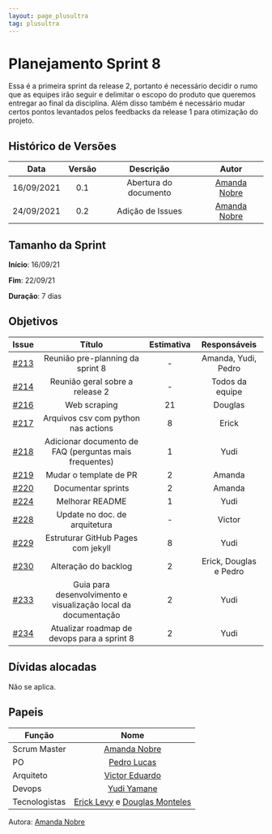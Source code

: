 ```yaml
---
layout: page_plusultra
tag: plusultra
---
```

# Planejamento Sprint 8

Essa é a primeira sprint da release 2, portanto é necessário decidir o rumo que as equipes irão seguir e delimitar o escopo do produto que queremos entregar ao final da disciplina. Além disso também é necessário mudar certos pontos levantados pelos feedbacks da release 1 para otimização do projeto.

## Histórico de Versões

| Data       | Versão | Descrição                      | Autor             |
| :--------: | :----: | :----------:                   | :---------------: |
| 16/09/2021 |  0.1   | Abertura do documento | [Amanda Nobre](https://github.com/AmandaNbr)|
| 24/09/2021 |  0.2   | Adição de Issues | [Amanda Nobre](https://github.com/AmandaNbr)|

## Tamanho da Sprint

**Início**: 16/09/21

**Fim**: 22/09/21

**Duração**: 7 dias

## Objetivos

| Issue |            Título            |      Estimativa     |        Responsáveis         | 
|:-----:|:----------------------------:|:-------------------:|:---------------------------:|
| [#213](https://github.com/fga-eps-mds/2021-1-Bot/issues/213) | Reunião pre-planning da sprint 8 | - | Amanda, Yudi, Pedro |
| [#214](https://github.com/fga-eps-mds/2021-1-Bot/issues/214) | Reunião geral sobre a release 2 | - | Todos da equipe |
| [#216](https://github.com/fga-eps-mds/2021-1-Bot/issues/216) | Web scraping | 21 | Douglas |
| [#217](https://github.com/fga-eps-mds/2021-1-Bot/issues/217) | Arquivos csv com python nas actions | 8 | Erick |
| [#218](https://github.com/fga-eps-mds/2021-1-Bot/issues/218) | Adicionar documento de FAQ (perguntas mais frequentes) | 1 | Yudi |
| [#219](https://github.com/fga-eps-mds/2021-1-Bot/issues/219) | Mudar o template de PR | 2 | Amanda |
| [#220](https://github.com/fga-eps-mds/2021-1-Bot/issues/220) | Documentar sprints | 2 | Amanda |
| [#224](https://github.com/fga-eps-mds/2021-1-Bot/issues/224) | Melhorar README | 1 | Yudi |
| [#228](https://github.com/fga-eps-mds/2021-1-Bot/issues/228) | Update no doc. de arquitetura | - | Victor |
| [#229](https://github.com/fga-eps-mds/2021-1-Bot/issues/229) | Estruturar GitHub Pages com jekyll | 8 | Yudi |
| [#230](https://github.com/fga-eps-mds/2021-1-Bot/issues/230) | Alteração do backlog | 2 | Erick, Douglas e Pedro |
| [#233](https://github.com/fga-eps-mds/2021-1-Bot/issues/233) | Guia para desenvolvimento e visualização local da documentação | 2 | Yudi |
| [#234](https://github.com/fga-eps-mds/2021-1-Bot/issues/234) | Atualizar roadmap de devops para a sprint 8 | 2 | Yudi |

## Dívidas alocadas

Não se aplica.

## Papeis

|      Função      |            Nome            |
|------------------|:--------------------------:|
| Scrum Master | [Amanda Nobre](https://github.com/AmandaNbr) |
| PO | [Pedro Lucas](https://github.com/PedroLSF) |
| Arquiteto | [Victor Eduardo](https://github.com/victorear05) |
| Devops | [Yudi Yamane](https://github.com/yudi-azvd) |
| Tecnologistas | [Erick Levy](https://github.com/Ericklevy) e [Douglas Monteles](https://github.com/DouglasMonteles) |

Autora: [Amanda Nobre](https://github.com/AmandaNbr)
